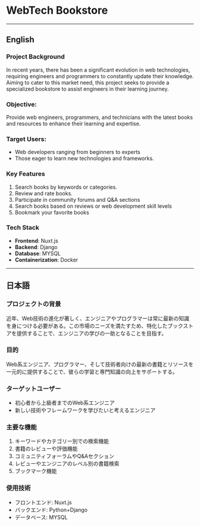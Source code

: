 # WebTech Bookstore
---
## English
### Project Background
In recent years, there has been a significant evolution in web technologies, requiring engineers and programmers to constantly update their knowledge. Aiming to cater to this market need, this project seeks to provide a specialized bookstore to assist engineers in their learning journey.

### Objective:
Provide web engineers, programmers, and technicians with the latest books and resources to enhance their learning and expertise.

### Target Users:
- Web developers ranging from beginners to experts
- Those eager to learn new technologies and frameworks.

### Key Features

1. Search books by keywords or categories.
2. Review and rate books.
3. Participate in community forums and Q&A sections
4. Search books based on reviews or web development skill levels
5. Bookmark your favorite books

### Tech Stack
- **Frontend**: Nuxt.js
- **Backend**: Django
- **Database**: MYSQL
- **Containerization**: Docker

---

## 日本語
### プロジェクトの背景
近年、Web技術の進化が著しく、エンジニアやプログラマーは常に最新の知識を身につける必要がある。この市場のニーズを満たすため、特化したブックストアを提供することで、エンジニアの学びの一助となることを目指す。

### 目的
Web系エンジニア、プログラマー、そして技術者向けの最新の書籍とリソースを一元的に提供することで、彼らの学習と専門知識の向上をサポートする。

### ターゲットユーザー
- 初心者から上級者までのWeb系エンジニア
- 新しい技術やフレームワークを学びたいと考えるエンジニア

### 主要な機能
1. キーワードやカテゴリー別での検索機能
2. 書籍のレビューや評価機能
3. コミュニティフォーラムやQ&Aセクション
4. レビューやエンジニアのレベル別の書籍検索
5. ブックマーク機能

### 使用技術
- フロントエンド: Nuxt.js
- バックエンド: Python+Django
- データベース: MYSQL

